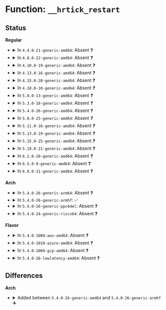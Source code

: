 # Function: <code>__hrtick_restart</code>

## Status
<b>Regular</b>
<ul>
<li>
<details>
<summary>In <code>4.4.0-21-generic-amd64</code>: Absent ❓</summary>

```json
{
  "name": "__hrtick_restart",
  "collision_type": "Unique Static",
  "inline_type": "Full",
  "funcs": [
    {
      "addr": 18446744071579527113,
      "name": "__hrtick_restart",
      "external": false,
      "loc": "kernel/sched/core.c:336",
      "file": "kernel/sched/core.c",
      "inline": "not declared, inlined",
      "caller_inline": [
        "kernel/sched/core.c:__hrtick_start",
        "kernel/sched/core.c:hrtick_start"
      ],
      "caller_func": []
    }
  ],
  "symbols": []
}
```
</details>
</li>
<li>
<details>
<summary>In <code>4.8.0-22-generic-amd64</code>: Absent ❓</summary>

```json
{
  "name": "__hrtick_restart",
  "collision_type": "Unique Static",
  "inline_type": "Full",
  "funcs": [
    {
      "addr": 18446744071579553493,
      "name": "__hrtick_restart",
      "external": false,
      "loc": "kernel/sched/core.c:270",
      "file": "kernel/sched/core.c",
      "inline": "not declared, inlined",
      "caller_inline": [
        "kernel/sched/core.c:hrtick_start",
        "kernel/sched/core.c:__hrtick_start"
      ],
      "caller_func": []
    }
  ],
  "symbols": []
}
```
</details>
</li>
<li>
<details>
<summary>In <code>4.10.0-19-generic-amd64</code>: Absent ❓</summary>

```json
{
  "name": "__hrtick_restart",
  "collision_type": "Unique Static",
  "inline_type": "Full",
  "funcs": [
    {
      "addr": 18446744071579578213,
      "name": "__hrtick_restart",
      "external": false,
      "loc": "kernel/sched/core.c:270",
      "file": "kernel/sched/core.c",
      "inline": "not declared, inlined",
      "caller_inline": [
        "kernel/sched/core.c:hrtick_start",
        "kernel/sched/core.c:__hrtick_start"
      ],
      "caller_func": []
    }
  ],
  "symbols": []
}
```
</details>
</li>
<li>
<details>
<summary>In <code>4.13.0-16-generic-amd64</code>: Absent ❓</summary>

```json
{
  "name": "__hrtick_restart",
  "collision_type": "Unique Static",
  "inline_type": "Full",
  "funcs": [
    {
      "addr": 18446744071579561605,
      "name": "__hrtick_restart",
      "external": false,
      "loc": "kernel/sched/core.c:267",
      "file": "kernel/sched/core.c",
      "inline": "not declared, inlined",
      "caller_inline": [
        "kernel/sched/core.c:hrtick_start",
        "kernel/sched/core.c:__hrtick_start"
      ],
      "caller_func": []
    }
  ],
  "symbols": []
}
```
</details>
</li>
<li>
<details>
<summary>In <code>4.15.0-20-generic-amd64</code>: Absent ❓</summary>

```json
{
  "name": "__hrtick_restart",
  "collision_type": "Unique Static",
  "inline_type": "Full",
  "funcs": [
    {
      "addr": 18446744071579590859,
      "name": "__hrtick_restart",
      "external": false,
      "loc": "kernel/sched/core.c:269",
      "file": "kernel/sched/core.c",
      "inline": "not declared, inlined",
      "caller_inline": [
        "kernel/sched/core.c:hrtick_start",
        "kernel/sched/core.c:__hrtick_start"
      ],
      "caller_func": []
    }
  ],
  "symbols": []
}
```
</details>
</li>
<li>
<details>
<summary>In <code>4.18.0-10-generic-amd64</code>: Absent ❓</summary>

```json
{
  "name": "__hrtick_restart",
  "collision_type": "Unique Static",
  "inline_type": "Full",
  "funcs": [
    {
      "addr": 18446744071579623216,
      "name": "__hrtick_restart",
      "external": false,
      "loc": "kernel/sched/core.c:247",
      "file": "kernel/sched/core.c",
      "inline": "not declared, inlined",
      "caller_inline": [
        "kernel/sched/core.c:hrtick_start",
        "kernel/sched/core.c:__hrtick_start"
      ],
      "caller_func": []
    }
  ],
  "symbols": []
}
```
</details>
</li>
<li>
<details>
<summary>In <code>5.0.0-13-generic-amd64</code>: Absent ❓</summary>

```json
{
  "name": "__hrtick_restart",
  "collision_type": "Unique Static",
  "inline_type": "Full",
  "funcs": [
    {
      "addr": 18446744071579660768,
      "name": "__hrtick_restart",
      "external": false,
      "loc": "kernel/sched/core.c:240",
      "file": "kernel/sched/core.c",
      "inline": "not declared, inlined",
      "caller_inline": [
        "kernel/sched/core.c:hrtick_start",
        "kernel/sched/core.c:__hrtick_start"
      ],
      "caller_func": []
    }
  ],
  "symbols": []
}
```
</details>
</li>
<li>
<details>
<summary>In <code>5.3.0-18-generic-amd64</code>: Absent ❓</summary>

```json
{
  "name": "__hrtick_restart",
  "collision_type": "Unique Static",
  "inline_type": "Full",
  "funcs": [
    {
      "addr": 18446744071579686640,
      "name": "__hrtick_restart",
      "external": false,
      "loc": "kernel/sched/core.c:254",
      "file": "kernel/sched/core.c",
      "inline": "not declared, inlined",
      "caller_inline": [
        "kernel/sched/core.c:hrtick_start",
        "kernel/sched/core.c:__hrtick_start"
      ],
      "caller_func": []
    }
  ],
  "symbols": []
}
```
</details>
</li>
<li>
<details>
<summary>In <code>5.4.0-26-generic-amd64</code>: Absent ❓</summary>

```json
{
  "name": "__hrtick_restart",
  "collision_type": "Unique Static",
  "inline_type": "Full",
  "funcs": [
    {
      "addr": 18446744071579726368,
      "name": "__hrtick_restart",
      "external": false,
      "loc": "kernel/sched/core.c:254",
      "file": "kernel/sched/core.c",
      "inline": "not declared, inlined",
      "caller_inline": [
        "kernel/sched/core.c:hrtick_start",
        "kernel/sched/core.c:__hrtick_start"
      ],
      "caller_func": []
    }
  ],
  "symbols": []
}
```
</details>
</li>
<li>
<details>
<summary>In <code>5.8.0-25-generic-amd64</code>: Absent ❓</summary>

```json
{
  "name": "__hrtick_restart",
  "collision_type": "Unique Static",
  "inline_type": "Full",
  "funcs": [
    {
      "addr": 18446744071579769923,
      "name": "__hrtick_restart",
      "external": false,
      "loc": "kernel/sched/core.c:264",
      "file": "kernel/sched/core.c",
      "inline": "not declared, inlined",
      "caller_inline": [
        "kernel/sched/core.c:hrtick_start",
        "kernel/sched/core.c:__hrtick_start"
      ],
      "caller_func": []
    }
  ],
  "symbols": []
}
```
</details>
</li>
<li>
<details>
<summary>In <code>5.11.0-16-generic-amd64</code>: Absent ❓</summary>

```json
{
  "name": "__hrtick_restart",
  "collision_type": "Unique Static",
  "inline_type": "Full",
  "funcs": [
    {
      "addr": 18446744071579758619,
      "name": "__hrtick_restart",
      "external": false,
      "loc": "kernel/sched/core.c:355",
      "file": "kernel/sched/core.c",
      "inline": "not declared, inlined",
      "caller_inline": [
        "kernel/sched/core.c:hrtick_start",
        "kernel/sched/core.c:__hrtick_start"
      ],
      "caller_func": []
    }
  ],
  "symbols": []
}
```
</details>
</li>
<li>
<details>
<summary>In <code>5.13.0-19-generic-amd64</code>: Absent ❓</summary>

```json
{
  "name": "__hrtick_restart",
  "collision_type": "Unique Static",
  "inline_type": "Full",
  "funcs": [
    {
      "addr": 18446744071579765949,
      "name": "__hrtick_restart",
      "external": false,
      "loc": "kernel/sched/core.c:365",
      "file": "kernel/sched/core.c",
      "inline": "not declared, inlined",
      "caller_inline": [
        "kernel/sched/core.c:hrtick_start",
        "kernel/sched/core.c:__hrtick_start"
      ],
      "caller_func": []
    }
  ],
  "symbols": []
}
```
</details>
</li>
<li>
<details>
<summary>In <code>5.15.0-25-generic-amd64</code>: Absent ❓</summary>

```json
{
  "name": "__hrtick_restart",
  "collision_type": "Unique Static",
  "inline_type": "Full",
  "funcs": [
    {
      "addr": 18446744071579851773,
      "name": "__hrtick_restart",
      "external": false,
      "loc": "kernel/sched/core.c:718",
      "file": "kernel/sched/core.c",
      "inline": "not declared, inlined",
      "caller_inline": [
        "kernel/sched/core.c:hrtick_start",
        "kernel/sched/core.c:__hrtick_start"
      ],
      "caller_func": []
    }
  ],
  "symbols": []
}
```
</details>
</li>
<li>
<details>
<summary>In <code>5.19.0-21-generic-amd64</code>: Absent ❓</summary>

```json
{
  "name": "__hrtick_restart",
  "collision_type": "Unique Static",
  "inline_type": "Full",
  "funcs": [
    {
      "addr": 18446744071579962587,
      "name": "__hrtick_restart",
      "external": false,
      "loc": "kernel/sched/core.c:788",
      "file": "kernel/sched/core.c",
      "inline": "not declared, inlined",
      "caller_inline": [
        "kernel/sched/core.c:hrtick_start",
        "kernel/sched/core.c:__hrtick_start"
      ],
      "caller_func": []
    }
  ],
  "symbols": []
}
```
</details>
</li>
<li>
<details>
<summary>In <code>6.2.0-20-generic-amd64</code>: Absent ❓</summary>

```json
{
  "name": "__hrtick_restart",
  "collision_type": "Unique Static",
  "inline_type": "Full",
  "funcs": [
    {
      "addr": 18446744071580122203,
      "name": "__hrtick_restart",
      "external": false,
      "loc": "kernel/sched/core.c:782",
      "file": "kernel/sched/core.c",
      "inline": "not declared, inlined",
      "caller_inline": [
        "kernel/sched/core.c:hrtick_start",
        "kernel/sched/core.c:__hrtick_start"
      ],
      "caller_func": []
    }
  ],
  "symbols": []
}
```
</details>
</li>
<li>
<details>
<summary>In <code>6.5.0-9-generic-amd64</code>: Absent ❓</summary>

```json
{
  "name": "__hrtick_restart",
  "collision_type": "Unique Static",
  "inline_type": "Full",
  "funcs": [
    {
      "addr": 18446744071580183931,
      "name": "__hrtick_restart",
      "external": false,
      "loc": "kernel/sched/core.c:804",
      "file": "kernel/sched/core.c",
      "inline": "not declared, inlined",
      "caller_inline": [
        "kernel/sched/core.c:hrtick_start",
        "kernel/sched/core.c:__hrtick_start"
      ],
      "caller_func": []
    }
  ],
  "symbols": []
}
```
</details>
</li>
<li>
<details>
<summary>In <code>6.8.0-31-generic-amd64</code>: Absent ❓</summary>

```json
{
  "name": "__hrtick_restart",
  "collision_type": "Unique Static",
  "inline_type": "Full",
  "funcs": [
    {
      "addr": 18446744071580231083,
      "name": "__hrtick_restart",
      "external": false,
      "loc": "kernel/sched/core.c:805",
      "file": "kernel/sched/core.c",
      "inline": "not declared, inlined",
      "caller_inline": [
        "kernel/sched/core.c:hrtick_start",
        "kernel/sched/core.c:__hrtick_start"
      ],
      "caller_func": []
    }
  ],
  "symbols": []
}
```
</details>
</li>
</ul>
<b>Arch</b>
<ul>
<li>
<details>
<summary>In <code>5.4.0-26-generic-arm64</code>: Absent ❓</summary>

```json
{
  "name": "__hrtick_restart",
  "collision_type": "Unique Static",
  "inline_type": "Full",
  "funcs": [
    {
      "addr": 18446603336490908940,
      "name": "__hrtick_restart",
      "external": false,
      "loc": "kernel/sched/core.c:254",
      "file": "kernel/sched/core.c",
      "inline": "not declared, inlined",
      "caller_inline": [
        "kernel/sched/core.c:hrtick_start",
        "kernel/sched/core.c:__hrtick_start"
      ],
      "caller_func": []
    }
  ],
  "symbols": []
}
```
</details>
</li>
<li>
<details>
<summary>In <code>5.4.0-26-generic-armhf</code>: ✅</summary>

```c
void __hrtick_restart(struct rq * rq)
```

```json
{
  "name": "__hrtick_restart",
  "collision_type": "Unique Static",
  "inline_type": "No",
  "funcs": [
    {
      "addr": 3224904252,
      "name": "__hrtick_restart",
      "external": false,
      "loc": "kernel/sched/core.c:254",
      "file": "kernel/sched/core.c",
      "inline": "seen, unknown",
      "caller_inline": [],
      "caller_func": [
        "kernel/sched/core.c:hrtick_start",
        "kernel/sched/core.c:__hrtick_start"
      ]
    }
  ],
  "symbols": [
    {
      "addr": 3224904252,
      "name": "__hrtick_restart",
      "section": ".text",
      "bind": "STB_LOCAL",
      "size": 76
    }
  ]
}
```
</details>
</li>
<li>
<details>
<summary>In <code>5.4.0-26-generic-ppc64el</code>: Absent ❓</summary>

```json
{
  "name": "__hrtick_restart",
  "collision_type": "Unique Static",
  "inline_type": "Full",
  "funcs": [
    {
      "addr": 13835058055283749376,
      "name": "__hrtick_restart",
      "external": false,
      "loc": "kernel/sched/core.c:254",
      "file": "kernel/sched/core.c",
      "inline": "not declared, inlined",
      "caller_inline": [
        "kernel/sched/core.c:hrtick_start",
        "kernel/sched/core.c:__hrtick_start"
      ],
      "caller_func": []
    }
  ],
  "symbols": []
}
```
</details>
</li>
<li>
<details>
<summary>In <code>5.4.0-24-generic-riscv64</code>: Absent ❓</summary>

```json
{
  "name": "__hrtick_restart",
  "collision_type": "Unique Static",
  "inline_type": "Full",
  "funcs": [
    {
      "addr": 18446743936271548236,
      "name": "__hrtick_restart",
      "external": false,
      "loc": "kernel/sched/core.c:254",
      "file": "kernel/sched/core.c",
      "inline": "not declared, inlined",
      "caller_inline": [
        "kernel/sched/core.c:hrtick_start",
        "kernel/sched/core.c:__hrtick_start"
      ],
      "caller_func": []
    }
  ],
  "symbols": []
}
```
</details>
</li>
</ul>
<b>Flavor</b>
<ul>
<li>
<details>
<summary>In <code>5.4.0-1009-aws-amd64</code>: Absent ❓</summary>

```json
{
  "name": "__hrtick_restart",
  "collision_type": "Unique Static",
  "inline_type": "Full",
  "funcs": [
    {
      "addr": 18446744071579703024,
      "name": "__hrtick_restart",
      "external": false,
      "loc": "kernel/sched/core.c:254",
      "file": "kernel/sched/core.c",
      "inline": "not declared, inlined",
      "caller_inline": [
        "kernel/sched/core.c:hrtick_start",
        "kernel/sched/core.c:__hrtick_start"
      ],
      "caller_func": []
    }
  ],
  "symbols": []
}
```
</details>
</li>
<li>
<details>
<summary>In <code>5.4.0-1010-azure-amd64</code>: Absent ❓</summary>

```json
{
  "name": "__hrtick_restart",
  "collision_type": "Unique Static",
  "inline_type": "Full",
  "funcs": [
    {
      "addr": 18446744071579630768,
      "name": "__hrtick_restart",
      "external": false,
      "loc": "kernel/sched/core.c:254",
      "file": "kernel/sched/core.c",
      "inline": "not declared, inlined",
      "caller_inline": [
        "kernel/sched/core.c:hrtick_start",
        "kernel/sched/core.c:__hrtick_start"
      ],
      "caller_func": []
    }
  ],
  "symbols": []
}
```
</details>
</li>
<li>
<details>
<summary>In <code>5.4.0-1009-gcp-amd64</code>: Absent ❓</summary>

```json
{
  "name": "__hrtick_restart",
  "collision_type": "Unique Static",
  "inline_type": "Full",
  "funcs": [
    {
      "addr": 18446744071579695280,
      "name": "__hrtick_restart",
      "external": false,
      "loc": "kernel/sched/core.c:254",
      "file": "kernel/sched/core.c",
      "inline": "not declared, inlined",
      "caller_inline": [
        "kernel/sched/core.c:hrtick_start",
        "kernel/sched/core.c:__hrtick_start"
      ],
      "caller_func": []
    }
  ],
  "symbols": []
}
```
</details>
</li>
<li>
<details>
<summary>In <code>5.4.0-26-lowlatency-amd64</code>: Absent ❓</summary>

```json
{
  "name": "__hrtick_restart",
  "collision_type": "Unique Static",
  "inline_type": "Full",
  "funcs": [
    {
      "addr": 18446744071579733456,
      "name": "__hrtick_restart",
      "external": false,
      "loc": "kernel/sched/core.c:254",
      "file": "kernel/sched/core.c",
      "inline": "not declared, inlined",
      "caller_inline": [
        "kernel/sched/core.c:hrtick_start",
        "kernel/sched/core.c:__hrtick_start"
      ],
      "caller_func": []
    }
  ],
  "symbols": []
}
```
</details>
</li>
</ul>

## Differences
<b>Arch</b>
<ul>
<li>
<details>
<summary>Added between <code>5.4.0-26-generic-amd64</code> and <code>5.4.0-26-generic-armhf</code> ➕</summary>

```c
void __hrtick_restart(struct rq * rq)
```
</details>
</li>
</ul>
